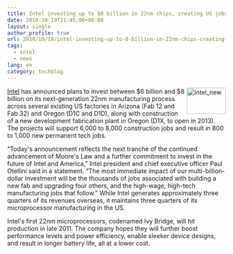 ```yaml
---
title: Intel investing up to $8 billion in 22nm chips, creating US jobs
date: 2010-10-19T21:45:00+00:00
layout: single
author_profile: true
url: 2010/10/19/intel-investing-up-to-8-billion-in-22nm-chips-creating-us-jobs/
tags:
  - intel
  - news
lang: en
category: techblog
---
```

[<img title="intel_new" border="0" alt="intel_new" align="right" src="http://lh3.ggpht.com/_vaUVXcmC3OI/TL4KdKRkg7I/AAAAAAAACxg/mlTj7ZYaZYg/intel_new%5B2%5D.gif?imgmax=800" width="90" height="61" />Intel](http://newsroom.intel.com/community/intel_newsroom/blog/2010/10/19/intel-announces-multi-billion-dollar-investment-in-next-generation-manufacturing-in-us) has announced plans to invest between $6 billion and $8 billion on its next-generation 22nm manufacturing process across several existing US factories in Arizona (Fab 12 and Fab 32) and Oregon (D1C and D1D), along with construction of a new development fabrication plant in Oregon (D1X, to open in 2013). The projects will support 6,000 to 8,000 construction jobs and result in 800 to 1,000 new permanent tech jobs. 

&#8220;Today's announcement reflects the next tranche of the continued advancement of Moore's Law and a further commitment to invest in the future of Intel and America,&#8221; Intel president and chief executive officer Paul Otellini said in a statement. &#8220;The most immediate impact of our multi-billion-dollar investment will be the thousands of jobs associated with building a new fab and upgrading four others, and the high-wage, high-tech manufacturing jobs that follow.&#8221; While Intel generates approximately three quarters of its revenues overseas, it maintains three quarters of its microprocessor manufacturing in the US.

Intel's first 22nm microprocessors, codenamed Ivy Bridge, will hit production in late 2011. The company hopes they will further boost performance levels and power efficiency, enable sleeker device designs, and result in longer battery life, all at a lower cost.